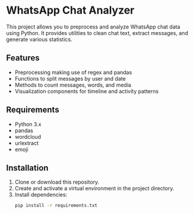 # WhatsApp Chat Analyzer

This project allows you to preprocess and analyze WhatsApp chat data using Python. It provides utilities to clean chat text, extract messages, and generate various statistics.

## Features
- Preprocessing making use of regex and pandas
- Functions to split messages by user and date
- Methods to count messages, words, and media
- Visualization components for timeline and activity patterns

## Requirements
- Python 3.x
- pandas
- wordcloud
- urlextract
- emoji

## Installation
1. Clone or download this repository.  
2. Create and activate a virtual environment in the project directory.  
3. Install dependencies:
   ```bash
   pip install -r requirements.txt

